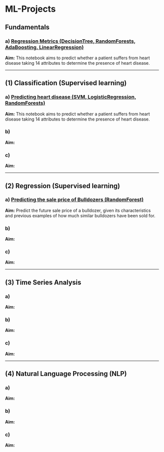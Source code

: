# ML-Projects

## Fundamentals

### a) [Regression Metrics (DecisionTree, RandomForests, AdaBoosting, LinearRegression)](https://drive.google.com/file/d/1X3O4VanZDAyYu6TxphjrV9sXZpYcgRW5/view?usp=sharing)
   **Aim:** This notebook aims to predict whether a patient suffers from heart disease taking 14 attributes to determine the presence of heart disease.

___________________________________

## (1) Classification (Supervised learning)

### a) [Predicting heart disease (SVM, LogisticRegression, RandomForests)]()
   **Aim:** This notebook aims to predict whether a patient suffers from heart disease taking 14 attributes to determine the presence of heart disease.

### b) []()
   **Aim:**

### c) []()
   **Aim:**

___________________________________

## (2) Regression (Supervised learning)

### a) [Predicting the sale price of Bulldozers (RandomForest)](https://colab.research.google.com/drive/1hljVZVWnOUm40Xe6r353OtrtigObhU8Q?usp=sharing)
   **Aim:** Predict the future sale price of a bulldozer, given its characteristics and previous examples of how much similar bulldozers have been sold for.

### b) []()
   **Aim:**

### c) []()
   **Aim:**
____________________________________

## (3) Time Series Analysis

### a) []()
   **Aim:**

### b) []()
   **Aim:**

### c) []()
   **Aim:**
   
____________________________________

## (4) Natural Language Processing (NLP)

### a) []()
   **Aim:**

### b) []()
   **Aim:**

### c) []()
   **Aim:**
